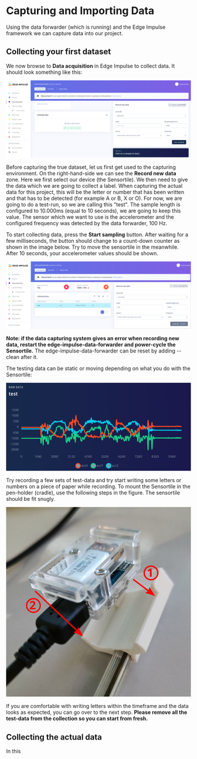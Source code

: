 # Capturing and Importing Data

Using the data forwarder (which is running) and the Edge Impulse framework we can capture data into our project.

## Collecting your first dataset

We now browse to **Data acquisition** in Edge Impulse to collect data. It should look something like this:

![Data acquisition](../../../img/ei_data_acq1.png)

Before capturing the true dataset, let us first get used to the capturing environment. On the right-hand-side we can see the **Record new data** zone. Here we first select our device (the Sensortile). We then need to give the data which we are going to collect a label. When capturing the actual data for this project, this will be the letter or number that has been written and that has to be detected (for example A or B, X or O). For now, we are going to do a test-run, so we are calling this "test". The sample length is configured to 10.000ms (equal to 10 seconds), we are going to keep this value. The sensor which we want to use is the accelerometer and the configured frequency was detected by the data forwarder, 100 Hz.

To start collecting data, press the **Start sampling** button. After waiting for a few milliseconds, the button should change to a count-down counter as shown in the image below. Try to move the sensortile in the meanwhile. After 10 seconds, your accelerometer values should be shown.

![Test data capture](../../../img/ei_capturedata.png)

**Note: if the data capturing system gives an error when recording new data, restart the edge-impulse-data-forwarder and power-cycle the Sensortile.** The edge-impulse-data-forwarder can be reset by adding --clean after it.

The testing data can be static or moving depending on what you do with the Sensortile:

![Example data](../../../img/ei_data_example.png)

Try recording a few sets of test-data and try start writing some letters or numbers on a piece of paper while recording. To mount the Sensortile in the pen-holder (cradle), use the following steps in the figure. The sensortile should be fit snugly.

![Cradle fit](../../../img/cradle_mount.svg)

If you are comfortable with writing letters within the timeframe and the data looks as expected, you can go over to the next step. **Please remove all the test-data from the collection so you can start from fresh.**

## Collecting the actual data

In this
